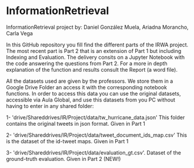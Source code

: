 # InformationRetrieval
InformationRetrieval project by:
Daniel González Muela, Ariadna Morancho, Carla Vega

In this GitHub repository you fill find the different parts of the IRWA project. The most recent part is Part 2 that is an extension of Part 1 but including Indexing and Evaluation. The delivery consits on a Jupyter Notebook with the code answering the questions from Part 2. For a more in depth explanation of the function and results consult the Report (a word file).

All the datasets used are given by the professors. We store them in a Google Drive Folder an access it with the corresponding notebook functions. In order to access this data you can use the original datasets, accessible via Aula Global, and use this datasets from you PC without having to enter in any shared folder:

1- 'drive/Shareddrives/IR/Project/data/tw_hurricane_data.json' This folder contains the original tweets in json format. Given in Part 1

2- 'drive/Shareddrives/IR/Project/data/tweet_document_ids_map.csv' This is the dataset of the id-tweet maps. Given in Part 1

3- 'drive/Shareddrives/IR/Project/data/evaluation_gt.csv'. Dataset of the ground-truth evaluation. Given in Part 2 (NEW!)
